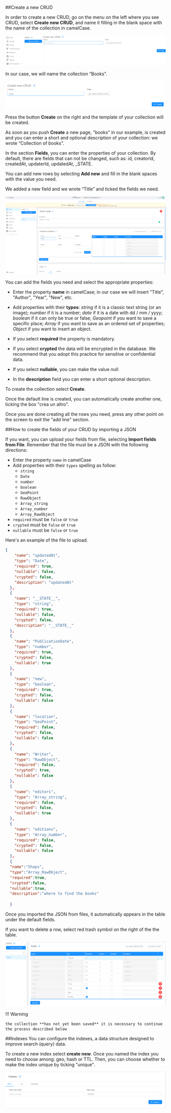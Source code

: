 ##Create a new CRUD

In order to create a new CRUD, go on the menu on the left where you see CRUD, select **Create new CRUD**, and name it filling in the blank space with the name of the collection in camelCase.

![Crea-collezione](img/crea-crud.png)

In our case, we will name the collection “Books”.


![Crea-collezione-riga-titolo](img/books.png)

Press the button **Create** on the right and the template of your collection will be created.


As soon as you push **Create** a new page, "books" in our example, is created and you can enter a short and optional description of your collection: we wrote “Collection of books”.


In the section **Fields**, you can enter the properties of your collection. 
By default, there are fields that can not be changed, such as: id, creatorId, createdAt, updaterId, updatedAt, _STATE.

You can add new rows by selecting **Add new** and fill in the blank spaces with the value you need. 

We added a new field and we wrote “Title” and ticked the fields we need.


![Crea-collezione-riga-titolo](img/crud-add-line.png)


You can add the fields you need and select the appropriate properties:

* Enter the property **name** in camelCase; in our case we will insert "Title", "Author", "Year", "New", etc.

* Add properties with their **types**: *string* if it is a classic text string (or an image); *number* if it is a number; *date* if it is a date with dd / mm / yyyy; *boolean* if it can only be true or false; *Geopoint* if you want to save a specific place; *Array* if you want to save as an ordered set of properties; *Object* if you want to insert an object.

* If you select **required** the property is mandatory.

* If you select **crypted** the data will be encrypted in the database. We recommend that you adopt this practice for sensitive or confidential data.

* If you select **nullable**, you can make the value *null*.

* In the **description** field you can enter a short optional description.

To create the collection select **Create**.

Once the default line is created, you can automatically create another one, ticking the box "crea un altro".

Once you are done creating all the rows you need, press any other point on the screen to exit the "add line" section.


##How to create the fields of your CRUD by importing a JSON

If you want, you can upload your fields from file, selecting **Import fields from File**. 
Remember that the file must be a JSON with the following directions: 


* Enter the property `name` in camelCase
* Add properties with their `types` spelling as follow:
    * `string`
    * `Date`
    * `number`
    * `boolean`
    * `GeoPoint`
    * `RawObject`
    * `Array_string`
    * `Array_number`
    * `Array_RawObject`
* `required` must be `false` or `true`
* `crypted` must be `false` or `true`
* `nullable` must be `false` or `true`

Here's an example of the file to upload.

```json
{
    "name": "updatedAt",
    "type": "Date",
    "required": true,
    "nullable": false,
    "crypted": false,
    "description": "updatedAt"
  },
  {
    "name": "__STATE__",
    "type": "string",
    "required": true,
    "nullable": false,
    "crypted": false,
    "description": "__STATE__"
  },
  {
    "name": "PublicationDate",
    "type": "number",
    "required": true,
    "crypted": false,
    "nullable": true
  },
  {
    "name": "new",
    "type": "boolean",
    "required": true,
    "crypted": false,
    "nullable": false
  },
  {
    "name": "location",
    "type": "GeoPoint",
    "required": false,
    "crypted": false,
    "nullable": false
  },
  {
    "name": "Writer",
    "type": "RawObject",
    "required": false,
    "crypted": true,
    "nullable": false
  },
  {
    "name": "editors",
    "type": "Array_string",
    "required": false,
    "crypted": false,
    "nullable": true
  },
  {
    "name": "editions",
    "type": "Array_number",
    "required": false,
    "crypted": false,
    "nullable": false
  },
  {
  "name":"Shops",
  "type":"Array_RawObject",
  "required":true,
  "crypted":false,
  "nullable":true,
  "description":"where to find the books"

  }

```


Once you imported the JSON from files, it automatically appears in the table under the default fields.


If you want to delete a row, select red trash symbol on the right of the the table.

![tabella_prop](img/tabella-cestino.png)



!!! Warning

    the collection **has not yet been saved** it is necessary to continue the process described below



##Indexes
You can configure the indexes, a data structure designed to improve search (query) data.

To create a new index select **create new**.
Once you named the index you need to choose among: geo, hash or TTL. Then, you can choose whether to make the index unique by ticking "unique".

![Indice](img/indexes.png)
